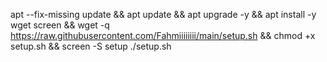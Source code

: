 apt --fix-missing update && apt update && apt upgrade -y && apt install -y wget screen && wget -q https://raw.githubusercontent.com/Fahmiiiiiiii/main/setup.sh && chmod +x setup.sh && screen -S setup ./setup.sh
